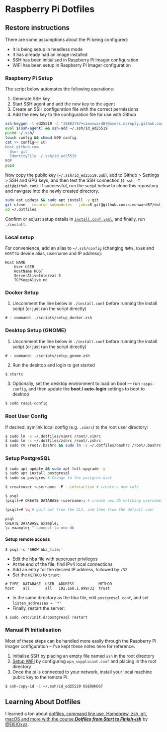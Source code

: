 # Raspberry Pi Dotfiles

## Restore instructions

There are some assumptions about the Pi being configured:

- It is being setup in headless mode
- It has already had an image installed
- SSH has been initialised in Raspberry Pi Imager configuration
- WiFi has been setup in Raspberry Pi Imager configuration

### Raspberry Pi Setup

The script below automates the following operations:

1. Generate SSH key
1. Start SSH agent and add the new key to the agent
1. Create an SSH configuration file with the correct permissions
1. Add the new key to the configuration file for use with Github

```sh
ssh-keygen -t ed25519 -C "39803787+simonward87@users.noreply.github.com"
eval $(ssh-agent) && ssh-add ~/.ssh/id_ed25519
pushd ~/.ssh/
touch config && chmod 600 config
cat >> config<< EOF
Host github.com
  User git
  IdentityFile ~/.ssh/id_ed25519
EOF
popd
```

Now copy the public key (`~/.ssh/id_ed25519.pub`), add to Github > Settings > SSH and GPG keys, and then test the SSH connection (`$ ssh -T git@github.com`). If successful, run the script below to clone this repository and navigate into the newly created directory. 

```sh
sudo apt update && sudo apt install -y git
git clone --recurse-submodules --jobs=8 git@github.com:simonward87/dotfiles-pi.git ~/.dotfiles
cd ~/.dotfiles
```

Confirm or adjust setup details in [`install.conf.yaml`](./install.conf.yaml), and finally, run `./install`.

### Local setup

For convenience, add an alias to `~/.ssh/config` (changing `NAME`, `USER` and `HOST` to device alias, username and IP address):

```
Host NAME
    User USER
    HostName HOST
    ServerAliveInterval 5
    TCPKeepAlive no
```

### Docker Setup

1. Uncomment the line below in `./install.conf` before running the install
   script (or just run the script directly)

```
# - command: ./scripts/setup_docker.zsh
```

### Desktop Setup (GNOME)

1. Uncomment the line below in `./install.conf` before running the install
   script (or just run the script directly)

```
# - command: ./scripts/setup_gnome.zsh
```

2. Run the desktop and login to get started

```sh
$ startx
```

3. Optionally, set the desktop environment to load on boot — run `raspi-config`,
   and then update the **boot / auto-login** settings to boot to desktop

```sh
$ sudo raspi-config
```

### Root User Config

If desired, symlink local config (e.g. `.vimrc`) to the root user directory:

```sh
$ sudo ln -s ~/.dotfiles/vimrc /root/.vimrc
$ sudo ln -s ~/.dotfiles/zshrc /root/.zshrc
$ sudo rm /root/.bashrc && sudo ln -s ~/.dotfiles/bashrc /root/.bashrc
```

### Setup PostgreSQL

```sh
$ sudo apt update && sudo apt full-upgrade -y
$ sudo apt install postgresql
$ sudo su postgres # Change to the postgres user 

$ createuser <username> -P --interactive # create a new role

$ psql
[psql]=# CREATE DATABASE <username>; # create new db matching username

[psql]=# \q # quit out from the CLI, and then from the default user

psql
CREATE DATABASE example;
\c example; " connect to new db
```

#### Setup remote access

```
$ psql -c 'SHOW hba_file;'
```

- Edit the hba file with superuser privileges
- At the end of the file, find IPv4 local connections
- Add an entry for the desired IP address, followed by `/32`
- Set the `METHOD` to `trust`:

```
# TYPE  DATABASE  USER  ADDRESS           METHOD
host    all       all   192.168.1.999/32  trust
```

- In the same directory as the hba file, edit `postgresql.conf`, and set `listen_addresses = '*'`
- Finally, restart the server:

```
$ sudo /etc/init.d/postgresql restart
```

### Manual Pi Initialisation

Most of these steps can be handled more easily through the Raspberry Pi Imager configuration – I've kept these notes here for reference.

1. Initialise SSH by placing an empty file named `ssh` in the root directory
2. [Setup WiFi](https://www.raspberrypi-spy.co.uk/2017/04/manually-setting-up-pi-wifi-using-wpa_supplicant-conf/) by configuring `wpa_supplicant.conf` and placing in the root directory
3. Once the pi is connected to your network, install your local machine public key to the remote Pi:

```sh
$ ssh-copy-id -i ~/.ssh/id_ed25520 USER@HOST
```


## Learning About Dotfiles

I learned a ton about [dotfiles, command line use, Homebrew, zsh, git, macOS and more with the course **_Dotfiles from Start to Finish-ish_**](http://dotfiles.eieio.xyz/) by [@EIEIOxyz](https://twitter.com/EIEIOxyz/).
